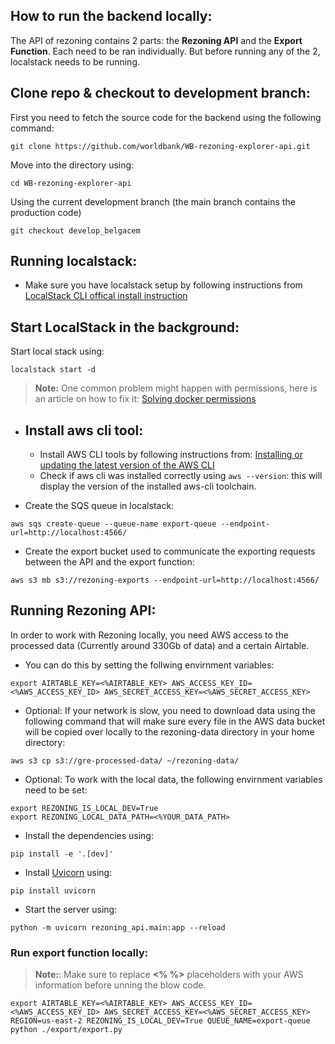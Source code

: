 ## How to run the backend locally:

The API of rezoning contains 2 parts: the **Rezoning API** and the **Export Function**. Each need to be ran individually. But before running any of the 2, localstack needs to be running.

## Clone repo & checkout to development branch:
First you need to fetch the source code for the backend using the following command:  

```
git clone https://github.com/worldbank/WB-rezoning-explorer-api.git
```  

Move into the directory using:  

```
cd WB-rezoning-explorer-api
```  

Using the current development branch (the main branch contains the production code)  

```
git checkout develop_belgacem
```  

## Running localstack:
- Make sure you have localstack setup by following instructions from [LocalStack CLI offical install instruction](https://docs.localstack.cloud/getting-started/installation/#localstack-cli)
## Start LocalStack in the background:  
Start local stack using:  


```
localstack start -d
```


> **Note:** One common problem might happen with permissions, here is an article on how to fix it: [Solving docker permissions](https://dhananjay4058.medium.com/solving-docker-permission-denied-while-trying-to-connect-to-the-docker-daemon-socket-2e53cccffbaa)


- ## Install aws cli tool:
    - Install AWS CLI tools by following instructions from: [Installing or updating the latest version of the AWS CLI](https://docs.aws.amazon.com/cli/latest/userguide/getting-started-install.html)
    - Check if aws cli was installed correctly using ```aws --version```: this will display the version of the installed aws-cli toolchain.


- Create the SQS queue in localstack:  

```
aws sqs create-queue --queue-name export-queue --endpoint-url=http://localhost:4566/
```  

- Create the export bucket used to communicate the exporting requests between the API and the export function:  

```
aws s3 mb s3://rezoning-exports --endpoint-url=http://localhost:4566/
```

## Running Rezoning API:
In order to work with Rezoning locally, you need AWS access to the processed data (Currently around 330Gb of data) and a certain Airtable. 

- You can do this by setting the follwing envirnment variables:  

```
export AIRTABLE_KEY=<%AIRTABLE_KEY> AWS_ACCESS_KEY_ID=<%AWS_ACCESS_KEY_ID> AWS_SECRET_ACCESS_KEY=<%AWS_SECRET_ACCESS_KEY>
```

- Optional: 
If your network is slow, you need to download data using the following command that will make sure every file in the AWS data bucket will be copied over locally to the rezoning-data directory in your home directory:

```
aws s3 cp s3://gre-processed-data/ ~/rezoning-data/
```

- Optional:
To work with the local data, the following envirnment variables need to be set:  

```
export REZONING_IS_LOCAL_DEV=True
export REZONING_LOCAL_DATA_PATH=<%YOUR_DATA_PATH>
```


- Install the dependencies using:

```
pip install -e '.[dev]'
```

- Install [Uvicorn](https://www.uvicorn.org/) using:  

```
pip install uvicorn
```

- Start the server using:

```
python -m uvicorn rezoning_api.main:app --reload
```

### Run export function locally:  

> **Note:**: Make sure to replace **<% %>** placeholders with your AWS information before unning the blow code.

```
export AIRTABLE_KEY=<%AIRTABLE_KEY> AWS_ACCESS_KEY_ID=<%AWS_ACCESS_KEY_ID> AWS_SECRET_ACCESS_KEY=<%AWS_SECRET_ACCESS_KEY>
REGION=us-east-2 REZONING_IS_LOCAL_DEV=True QUEUE_NAME=export-queue python ./export/export.py
```

